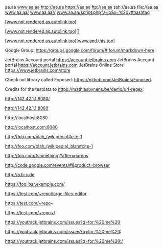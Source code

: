 aa.aa
www.aa.aa
http://aa.aa
https://aa.aa
ftp://aa.aa
ssh://aa.aa
file://aa.aa
www.aa.aa/
www.aa.aa//
www.aa.aa/script.php?a=b&x=%20y#hashtag

[www.not.rendered.as.autolink.too]

[www.not.rendered.as.autolink.too][]

[www.not.rendered.as.autolink.too][www.and.this.too]

Google Group: https://groups.google.com/forum/#!forum/markdown-here

JetBrains Account portal 
https://account.jetbrains.com
JetBrains Account portal https://account.jetbrains.com
JetBrains Online Store https://www.jetbrains.com/store

Check out library called Exposed: https://github.com/JetBrains/Exposed.

Credits for the testdata to https://mathiasbynens.be/demo/url-regex:

http://142.42.1.1:8080/

http://142.42.1.1:8080

http://localhost:8080

http://localhost.com:8080

http://foo.com/blah_(wikipedia)#cite-1

http://foo.com/blah_(wikipedia)_blah#cite-1

http://foo.com/(something)?after=parens

http://code.google.com/events/#&product=browser

http://a.b-c.de

https://foo_bar.example.com/

https://test.com/~repo/large-files-editor

https://test.com/~repo~

https://test.com/~repo~/

https://youtrack.jetbrains.com/issues?q=for:%20me%20

https://youtrack.jetbrains.com/issues?q=for:%20me%20:

https://youtrack.jetbrains.com/issues?q=for:%20me%20:/